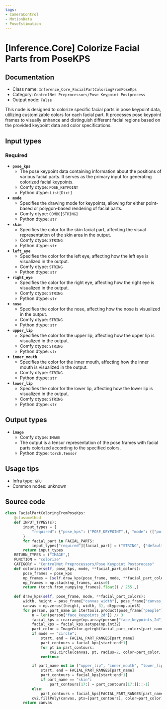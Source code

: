 ```yaml
---
tags:
- CameraControl
- MotionData
- PoseEstimation
---
```


# [Inference.Core] Colorize Facial Parts from PoseKPS
## Documentation
- Class name: `Inference_Core_FacialPartColoringFromPoseKps`
- Category: `ControlNet Preprocessors/Pose Keypoint Postprocess`
- Output node: `False`

This node is designed to colorize specific facial parts in pose keypoint data, utilizing customizable colors for each facial part. It processes pose keypoint frames to visually enhance and distinguish different facial regions based on the provided keypoint data and color specifications.
## Input types
### Required
- **`pose_kps`**
    - The pose keypoint data containing information about the positions of various facial parts. It serves as the primary input for generating colorized facial keypoints.
    - Comfy dtype: `POSE_KEYPOINT`
    - Python dtype: `List[Dict]`
- **`mode`**
    - Specifies the drawing mode for keypoints, allowing for either point-based or polygon-based rendering of facial parts.
    - Comfy dtype: `COMBO[STRING]`
    - Python dtype: `str`
- **`skin`**
    - Specifies the color for the skin facial part, affecting the visual representation of the skin area in the output.
    - Comfy dtype: `STRING`
    - Python dtype: `str`
- **`left_eye`**
    - Specifies the color for the left eye, affecting how the left eye is visualized in the output.
    - Comfy dtype: `STRING`
    - Python dtype: `str`
- **`right_eye`**
    - Specifies the color for the right eye, affecting how the right eye is visualized in the output.
    - Comfy dtype: `STRING`
    - Python dtype: `str`
- **`nose`**
    - Specifies the color for the nose, affecting how the nose is visualized in the output.
    - Comfy dtype: `STRING`
    - Python dtype: `str`
- **`upper_lip`**
    - Specifies the color for the upper lip, affecting how the upper lip is visualized in the output.
    - Comfy dtype: `STRING`
    - Python dtype: `str`
- **`inner_mouth`**
    - Specifies the color for the inner mouth, affecting how the inner mouth is visualized in the output.
    - Comfy dtype: `STRING`
    - Python dtype: `str`
- **`lower_lip`**
    - Specifies the color for the lower lip, affecting how the lower lip is visualized in the output.
    - Comfy dtype: `STRING`
    - Python dtype: `str`
## Output types
- **`image`**
    - Comfy dtype: `IMAGE`
    - The output is a tensor representation of the pose frames with facial parts colorized according to the specified colors.
    - Python dtype: `torch.Tensor`
## Usage tips
- Infra type: `GPU`
- Common nodes: unknown


## Source code
```python
class FacialPartColoringFromPoseKps:
    @classmethod
    def INPUT_TYPES(s):
        input_types = {
            "required": {"pose_kps": ("POSE_KEYPOINT",), "mode": (["point", "polygon"], {"default": "polygon"})}
        }
        for facial_part in FACIAL_PARTS: 
            input_types["required"][facial_part] = ("STRING", {"default": LAPA_COLORS[facial_part], "multiline": False})
        return input_types
    RETURN_TYPES = ("IMAGE",)
    FUNCTION = "colorize"
    CATEGORY = "ControlNet Preprocessors/Pose Keypoint Postprocess"
    def colorize(self, pose_kps, mode, **facial_part_colors):
        pose_frames = pose_kps
        np_frames = [self.draw_kps(pose_frame, mode, **facial_part_colors) for pose_frame in pose_frames]
        np_frames = np.stack(np_frames, axis=0)
        return (torch.from_numpy(np_frames).float() / 255.,)
            
    def draw_kps(self, pose_frame, mode, **facial_part_colors):
        width, height = pose_frame["canvas_width"], pose_frame["canvas_height"]
        canvas = np.zeros((height, width, 3), dtype=np.uint8)
        for person, part_name in itertools.product(pose_frame["people"], FACIAL_PARTS):
            n = len(person["face_keypoints_2d"]) // 3
            facial_kps = rearrange(np.array(person["face_keypoints_2d"]), "(n c) -> n c", n=n, c=3)[:, :2] * (width, height)
            facial_kps = facial_kps.astype(np.int32)
            part_color = ImageColor.getrgb(facial_part_colors[part_name])[:3]
            if mode == "circle":
                start, end = FACIAL_PART_RANGES[part_name]
                part_contours = facial_kps[start:end+1]
                for pt in part_contours:
                    cv2.circle(canvas, pt, radius=2, color=part_color, thickness=-1)
                continue

            if part_name not in ["upper_lip", "inner_mouth", "lower_lip"]:
                start, end = FACIAL_PART_RANGES[part_name]
                part_contours = facial_kps[start:end+1]
                if part_name == "skin":
                    part_contours[17:] = part_contours[17:][::-1]
            else:
                part_contours = facial_kps[FACIAL_PART_RANGES[part_name], :]
            cv2.fillPoly(canvas, pts=[part_contours], color=part_color)
        return canvas

```
